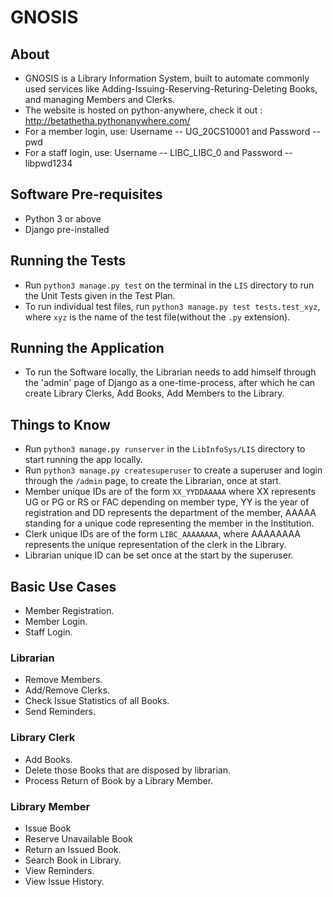 # GNOSIS

## About
- GNOSIS is a Library Information System, built to automate commonly used services like Adding-Issuing-Reserving-Returing-Deleting Books, and managing Members and Clerks.
- The website is hosted on python-anywhere, check it out :
http://betathetha.pythonanywhere.com/
- For a member login, use: Username -- UG_20CS10001 and Password -- pwd
- For a staff login, use: Username -- LIBC_LIBC_0 and Password -- libpwd1234
## Software Pre-requisites
- Python 3 or above
- Django pre-installed
## Running the Tests
- Run `python3 manage.py test` on the terminal  in the `LIS` directory to run the Unit Tests given in the Test Plan.
- To run individual test files, run `python3 manage.py test tests.test_xyz`, where `xyz` is the name of the test file(without the `.py` extension).
## Running the Application
- To run the Software locally, the Librarian needs to add himself through the 'admin' page of Django as a one-time-process, after which he can create Library Clerks, Add Books, Add Members to the Library.
## Things to Know
- Run `python3 manage.py runserver` in the `LibInfoSys/LIS` directory to start running the app locally.
- Run `python3 manage.py createsuperuser` to create a superuser and login through the `/admin` page, to create the Librarian, once at start.
- Member unique IDs are of the form `XX_YYDDAAAAA` where XX represents UG or PG or RS or FAC depending on member type, YY is the year of registration and DD represents the department of the member, AAAAA standing for a unique code representing the member in the Institution.
- Clerk unique IDs are of the form `LIBC_AAAAAAAA`, where AAAAAAAA represents the unique representation of the clerk in the Library.
- Librarian unique ID can be set once at the start by the superuser.
## Basic Use Cases
- Member Registration.
- Member Login.
- Staff Login.
### Librarian
- Remove Members.
- Add/Remove Clerks.
- Check Issue Statistics of all Books.
- Send Reminders.
### Library Clerk
- Add Books.
- Delete those Books that are disposed by librarian.
- Process Return of Book by a Library Member.
### Library Member
- Issue Book
- Reserve Unavailable Book
- Return an Issued Book.
- Search Book in Library.
- View Reminders.
- View Issue History.
